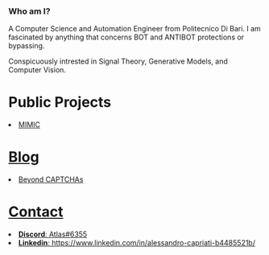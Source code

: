 ### Who am I?

A Computer Science and Automation Engineer from Politecnico Di Bari.
I am fascinated by anything that concerns BOT and ANTIBOT protections or bypassing.

Conspicuously intrested in Signal Theory, Generative Models, and Computer Vision.

# Public Projects

<li> <a href="https://github.com/MIMIC-LOGICS">MIMIC </li>
  
# Blog
  
<li> <a href="http://atlaslogics.github.io">Beyond CAPTCHAs</li>

# Contact

<li> <b>Discord</b>: Atlas#6355 </li>
<li> <b>Linkedin</b>: https://www.linkedin.com/in/alessandro-capriati-b4485521b/ </li>


